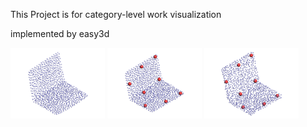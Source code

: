 This Project is for category-level work visualization

implemented by easy3d

<img src=https://raw.githubusercontent.com/winka9587/MD_imgs/main/Norproject/f8028a9b5e095caa8051d8192a80578f_deform.png width="30%">
<img src=https://raw.githubusercontent.com/winka9587/MD_imgs/main/Norproject/f8028a9b5e095caa8051d8192a80578f_source.png width="30%">
<img src=https://raw.githubusercontent.com/winka9587/MD_imgs/main/Norproject/f8028a9b5e095caa8051d8192a80578f_target.png width="30%">